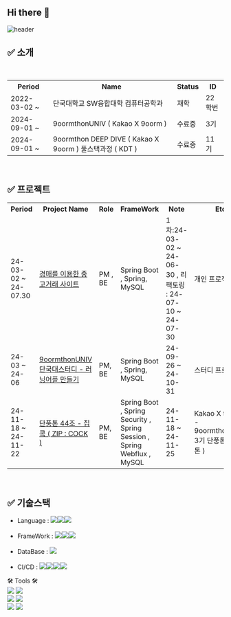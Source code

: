 ## Hi there 👋
![header](https://capsule-render.vercel.app/api?type=waving&color=0:FFC1C1,100:FFB6B6&height=200&section=footer&text=Juice's_GitHub📡&fontSize=60&fontAlignY=50&textBg=false&fontColor=FBEFEF&animation=scaleIn)


## :white_check_mark: 소개
<div align="center"><br>
<table>
  <tr>
    <th>Period</th>
    <th>Name</th>
    <th>Status</th>
    <th>ID</th>
  </tr>
  <tr>
    <td>2022-03-02 ~ </td>
    <td>단국대학교 SW융합대학 컴퓨터공학과 </td>
    <td>재학</td>
    <td>22학번</td>
  </tr>
  <tr>
    <td>2024-09-01 ~</td>
    <td>9oormthonUNIV ( Kakao X 9oorm ) </td>
    <td>수료중</td></td>
    <td>3기</td>
  </tr>
  <tr>
    <td>2024-09-01 ~</td>
    <td>9oormthon DEEP DIVE ( Kakao X 9oorm ) 풀스택과정 ( KDT )</td>
    <td>수료중</td></td>
    <td>11기</td>
  </tr>

</table>
</div>
<br>

## :white_check_mark: 프로젝트
<div align="center">
<table>
  <tr>
    <th>Period</th>
    <th>Project Name</th>
    <th>Role</th>
    <th>FrameWork</th>
    <th>Note</th>
    <th>Etc</th>
    <th>Status</th>
  </tr>
  <tr>
    <td>24-03-02 ~ 24-07.30</td>
    <td><a href="https://github.com/KangWooJu/DomProject_Final">경매를 이용한 중고거래 사이트</a></td>
    <td>PM , BE</td>
    <td>Spring Boot , Spring, MySQL </td>
    <td>1차:24-03-02 ~ 24-06-30 , 리팩토링 : 24-07-10 ~ 24-07-30</td>
    <td>개인 프로젝트</td>
    <td>완료</td>
   
  </tr>
  <tr>
    <td>24-03 ~ 24-06</td>
    <td><a href="https://github.com/9oormthonDKU">9oormthonUNIV 단국대스터디 - 러닝어플 만들기</a></td>
    <td>PM, BE</td>
    <td>Spring Boot , Spring, MySQL </td>
    <td>24-09-26 ~ 24-10-31</td>
    <td>스터디 프로젝트</td>
    <td>완료</td>
  </tr>
   <tr>
    <td>24-11-18 ~ 24-11-22</td>
    <td><a href="https://github.com/KangWooJu/2024_DANPOONG_TEAM_44_BE">단풍톤 44조 - 집콕 ( ZIP : COCK )</a></td>
    <td>PM, BE</td>
    <td>Spring Boot , Spring Security , Spring Session , Spring Webflux , MySQL</td>
    <td>24-11-18 ~ 24-11-25</td>
    <td>Kakao X 9oorm - 9oormthonUNIV 3기 단풍톤 ( 해커톤 ) </td>
    <td>완료</td>
  </tr>
</table>
</div>
<br>

## :white_check_mark: 기술스택 
- Language : <img src="https://img.shields.io/badge/java-007396?style=flat-square&logo=java&logoColor=white"/><img src="https://img.shields.io/badge/C-A8B9CC?style=flat-square&logo=C&logoColor=white"/><img src="https://img.shields.io/badge/Python-3776AB?style=for-the-badge&logo=Python&logoColor=white">
<br><br>
- FrameWork : <img src="https://img.shields.io/badge/springboot-6DB33F?style=for-the-badge&logo=springboot&logoColor=white"/><img src="https://img.shields.io/badge/spring-6DB33F?style=for-the-badge&logo=spring&logoColor=white"/><img src="https://img.shields.io/badge/springSecurity-6DB33F?style=for-the-badge&logo=springSercurity&logoColor=white"/><br><br>
- DataBase : <img src="https://img.shields.io/badge/mysql-4479A1?style=for-the-badge&logo=mysql&logoColor=white"><br><br>
- CI/CD : <img src="https://img.shields.io/badge/GitHub-181717?style=flat-square&logo=GitHub&logoColor=white"/><img src="https://img.shields.io/badge/Git-F05032?style=flat-square&logo=git&logoColor=white"/><img src="https://img.shields.io/badge/Grafana-FF7F00?style=flat-square&logo=Grafana&logoColor=red"/><img src="https://img.shields.io/badge/Prometheus-FF7F00?style=flat-square&logo=Prometheus&logoColor=white"/>


 🛠 Tools 🛠   
  <img src="https://img.shields.io/badge/Git-F05032?style=flat-square&logo=Git&logoColor=white"/></a>
  <img src="https://img.shields.io/badge/Github-181717?style=flat-square&logo=Github&logoColor=white"/></a>
  <br>
  <img src="https://img.shields.io/badge/VSCode-007ACC?style=flat-square&logo=visualstudiocode&logoColor=white"/></a>
  <img src="https://img.shields.io/badge/intellij-000000?style=flat-square&logo=intellijidea&logoColor=white"/></a>
  <br>
  <img src="https://img.shields.io/badge/Notion-000000?style=flat-square&logo=notion&logoColor=white"/></a>
  <img src="https://img.shields.io/badge/Discord-5865F2?style=flat-square&logo=discord&logoColor=white"/></a>



